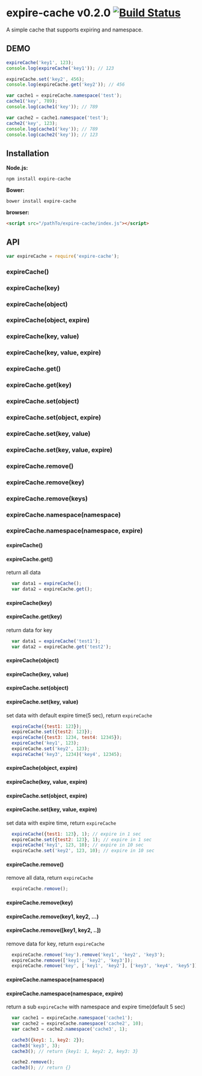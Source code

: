 expire-cache v0.2.0 [![Build Status](https://travis-ci.org/teambition/expire-cache.svg)](https://travis-ci.org/teambition/expire-cache)
====
A simple cache that supports expiring and namespace.

## DEMO

```js
expireCache('key1', 123);
console.log(expireCache('key1')); // 123

expireCache.set('key2', 456);
console.log(expireCache.get('key2')); // 456

var cache1 = expireCache.namespace('test');
cache1('key', 789);
console.log(cache1('key')); // 789

var cache2 = cache1.namespace('test');
cache2('key', 123);
console.log(cache1('key')); // 789
console.log(cache2('key')); // 123
```

## Installation

**Node.js:**

    npm install expire-cache

**Bower:**

    bower install expire-cache

**browser:**

```html
<script src="/pathTo/expire-cache/index.js"></script>
```

## API

```js
var expireCache = require('expire-cache');
```

### expireCache()
### expireCache(key)
### expireCache(object)
### expireCache(object, expire)
### expireCache(key, value)
### expireCache(key, value, expire)
### expireCache.get()
### expireCache.get(key)
### expireCache.set(object)
### expireCache.set(object, expire)
### expireCache.set(key, value)
### expireCache.set(key, value, expire)
### expireCache.remove()
### expireCache.remove(key)
### expireCache.remove(keys)
### expireCache.namespace(namespace)
### expireCache.namespace(namespace, expire)


#### expireCache()
#### expireCache.get()
return all data

```js
  var data1 = expireCache();
  var data2 = expireCache.get();
```

#### expireCache(key)
#### expireCache.get(key)
return data for key

```js
  var data1 = expireCache('test1');
  var data2 = expireCache.get('test2');
```

#### expireCache(object)
#### expireCache(key, value)
#### expireCache.set(object)
#### expireCache.set(key, value)
set data with default expire time(5 sec), return `expireCache`

```js
  expireCache({test1: 123});
  expireCache.set({test2: 123});
  expireCache({test3: 1234, test4: 12345});
  expireCache('key1', 123);
  expireCache.set('key2', 123);
  expireCache('key3', 1234)('key4', 12345);
```

#### expireCache(object, expire)
#### expireCache(key, value, expire)
#### expireCache.set(object, expire)
#### expireCache.set(key, value, expire)
set data with expire time, return `expireCache`

```js
  expireCache({test1: 123}, 1); // expire in 1 sec
  expireCache.set({test2: 123}, 1); // expire in 1 sec
  expireCache('key1', 123, 10); // expire in 10 sec
  expireCache.set('key2', 123, 10); // expire in 10 sec
```

#### expireCache.remove()
remove all data, return `expireCache`

```js
  expireCache.remove();
```

#### expireCache.remove(key)
#### expireCache.remove(key1, key2, ...)
#### expireCache.remove([key1, key2, ..])
remove data for key, return `expireCache`

```js
  expireCache.remove('key').remove('key1', 'key2', 'key3');
  expireCache.remove(['key1', 'key2', 'key3']);
  expireCache.remove('key', ['key1', 'key2'], ['key3', 'key4', 'key5']);
```

#### expireCache.namespace(namespace)
#### expireCache.namespace(namespace, expire)
return a sub `expireCache` with namespace and expire time(default 5 sec)

```js
  var cache1 = expireCache.namespace('cache1');
  var cache2 = expireCache.namespace('cache2', 10);
  var cache3 = cache2.namespace('cache3', 1);

  cache3({key1: 1, key2: 2});
  cache3('key3', 3);
  cache3(); // return {key1: 1, key2: 2, key3: 3}

  cache2.remove();
  cache3(); // return {}
```
